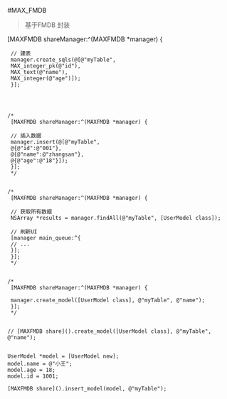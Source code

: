 #MAX_FMDB
> 基于FMDB 封装


[MAXFMDB shareManager:^(MAXFMDB *manager) {
     
     // 建表
     manager.create_sqls(@[@"myTable",
     MAX_integer_pk(@"id"),
     MAX_text(@"name"),
     MAX_integer(@"age")]);
     }];
     
    
    
    
    /*
     [MAXFMDB shareManager:^(MAXFMDB *manager) {
     
     // 插入数据
     manager.insert(@[@"myTable",
     @{@"id":@"001"},
     @{@"name":@"zhangsan"},
     @{@"age":@"18"}]);
     }];
     */
    
    
    /*
     [MAXFMDB shareManager:^(MAXFMDB *manager) {
     
     // 获取所有数据
     NSArray *results = manager.findAll(@"myTable", [UserModel class]);
     
     // 刷新UI
     [manager main_queue:^{
     // ...
     }];
     }];
     */
    
    
    /*
     [MAXFMDB shareManager:^(MAXFMDB *manager) {
     
     manager.create_model([UserModel class], @"myTable", @"name");
     }];
     */
    
    
    // [MAXFMDB share]().create_model([UserModel class], @"myTable", @"name");
    
    
    UserModel *model = [UserModel new];
    model.name = @"小王";
    model.age = 18;
    model.id = 1001;
    
    [MAXFMDB share]().insert_model(model, @"myTable");
